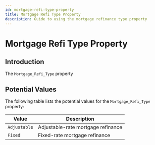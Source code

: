 ```yaml
---
id: mortgage-refi-type-property
title: Mortgage Refi Type Property
description: Guide to using the mortgage refinance type property
---
```


# Mortgage Refi Type Property

## Introduction

The `Mortgage_Refi_Type` property

## Potential Values

The following table lists the potential values for the `Mortgage_Refi_Type` property:

| Value        | Description                        |
| ------------ | ---------------------------------- |
| `Adjustable` | Adjustable-rate mortgage refinance |
| `Fixed`      | Fixed-rate mortgage refinance      |
